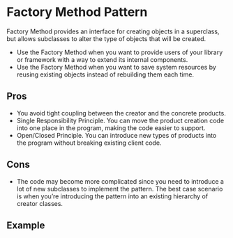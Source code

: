# Factory Method Pattern
Factory Method provides an interface for creating objects in a superclass, but allows subclasses to alter the type of objects that will be created.
- Use the Factory Method when you want to provide users of your library or framework with a way to extend its internal components.
- Use the Factory Method when you want to save system resources by reusing existing objects instead of rebuilding them each time.

## Pros
- You avoid tight coupling between the creator and the concrete products.
- Single Responsibility Principle. You can move the product creation code into one place in the program, making the code easier to support.
- Open/Closed Principle. You can introduce new types of products into the program without breaking existing client code.

## Cons
- The code may become more complicated since you need to introduce a lot of new subclasses to implement the pattern. The best case scenario is when you’re introducing the pattern into an existing hierarchy of creator classes.

## Example
